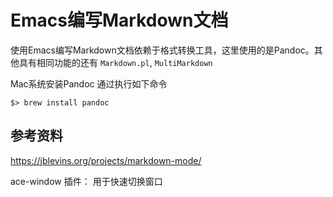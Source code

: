 # Emacs编写Markdown文档



使用Emacs编写Markdown文档依赖于格式转换工具，这里使用的是Pandoc。其他具有相同功能的还有 `Markdown.pl`, `MultiMarkdown`



Mac系统安装Pandoc 通过执行如下命令

```shell
$> brew install pandoc
```







## 参考资料

https://jblevins.org/projects/markdown-mode/ 





ace-window 插件： 用于快速切换窗口

